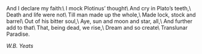<div class="postepi">
And I declare my faith:\
I mock Plotinus’ thought\
And cry in Plato’s teeth,\
Death and life were not\
Till man made up the whole,\
Made lock, stock and barrel\
Out of his bitter soul,\
Aye, sun and moon and star, all,\
And further add to that\
That, being dead, we rise,\
Dream and so create\
Translunar Paradise.

<cite>W.B. Yeats</cite>
</div>